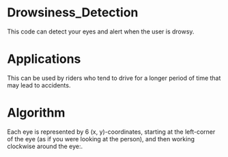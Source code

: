 # Drowsiness_Detection
This code can detect your eyes and alert when the user is drowsy.

# Applications
This can be used by riders who tend to drive for a longer period of time that may lead to accidents.

# Algorithm
Each eye is represented by 6 (x, y)-coordinates, starting at the left-corner of the eye (as if you were looking at the person), and then working clockwise around the eye:.
